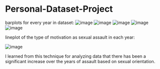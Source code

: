 # Personal-Dataset-Project
barplots for every year in dataset:
![image](https://user-images.githubusercontent.com/79335960/113455223-ecbfe380-93be-11eb-887b-c3826ce6e66f.png)
![image](https://user-images.githubusercontent.com/79335960/113455254-0103e080-93bf-11eb-8328-44c79a23e1c7.png)
![image](https://user-images.githubusercontent.com/79335960/113455277-10832980-93bf-11eb-99b5-0825b5f02fcb.png)
![image](https://user-images.githubusercontent.com/79335960/113455287-1973fb00-93bf-11eb-87fd-cde834ce41c2.png)
![image](https://user-images.githubusercontent.com/79335960/113455299-21339f80-93bf-11eb-99c1-54fc6e2ffce0.png)

lineplot of the type of motivation as sexual assault in each year:

![image](https://user-images.githubusercontent.com/79335960/113455376-4aecc680-93bf-11eb-8af3-e0ac8e7d28ec.png)


I learned from this technique for analyzing data that there has been a significant increase over the years of assault based on sexual orientation.
